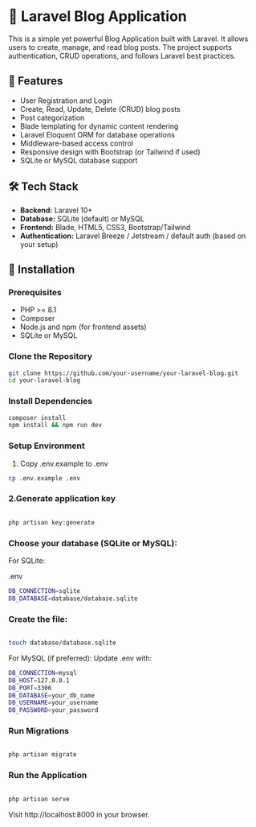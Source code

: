 # 📝 Laravel Blog Application

This is a simple yet powerful Blog Application built with Laravel. It allows users to create, manage, and read blog posts. The project supports authentication, CRUD operations, and follows Laravel best practices.

## 🚀 Features

- User Registration and Login
- Create, Read, Update, Delete (CRUD) blog posts
- Post categorization
- Blade templating for dynamic content rendering
- Laravel Eloquent ORM for database operations
- Middleware-based access control
- Responsive design with Bootstrap (or Tailwind if used)
- SQLite or MySQL database support

## 🛠️ Tech Stack

- **Backend:** Laravel 10+
- **Database:** SQLite (default) or MySQL
- **Frontend:** Blade, HTML5, CSS3, Bootstrap/Tailwind
- **Authentication:** Laravel Breeze / Jetstream / default auth (based on your setup)

## 🔧 Installation

### Prerequisites

- PHP >= 8.1
- Composer
- Node.js and npm (for frontend assets)
- SQLite or MySQL

### Clone the Repository

```bash
git clone https://github.com/your-username/your-laravel-blog.git
cd your-laravel-blog

 ```

 ### Install Dependencies

 ```bash
 composer install
npm install && npm run dev
```

### Setup Environment
1. Copy .env.example to .env
```bash
cp .env.example .env
```

### 2.Generate application key

```bash

php artisan key:generate
```
### Choose your database (SQLite or MySQL):

For SQLite:

.env
```bash
DB_CONNECTION=sqlite
DB_DATABASE=database/database.sqlite
```
### Create the file:

```bash

touch database/database.sqlite
```
For MySQL (if preferred):
Update .env with:

```bash
DB_CONNECTION=mysql
DB_HOST=127.0.0.1
DB_PORT=3306
DB_DATABASE=your_db_name
DB_USERNAME=your_username
DB_PASSWORD=your_password
```
### Run Migrations
```bash

php artisan migrate
```
### Run the Application
```bash

php artisan serve
```
Visit http://localhost:8000 in your browser.